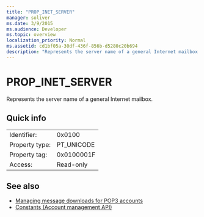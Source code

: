 ```yaml
---
title: "PROP_INET_SERVER"
manager: soliver
ms.date: 3/9/2015
ms.audience: Developer
ms.topic: overview
localization_priority: Normal
ms.assetid: cd1bf05a-30df-436f-856b-d5280c20b694
description: "Represents the server name of a general Internet mailbox."
---
```


# PROP_INET_SERVER

Represents the server name of a general Internet mailbox.
  
## Quick info

|||
|:-----|:-----|
|Identifier:  <br/> |0x0100  <br/> |
|Property type:  <br/> |PT_UNICODE  <br/> |
|Property tag:  <br/> |0x0100001F  <br/> |
|Access:  <br/> |Read-only  <br/> |
   
## See also

- [Managing message downloads for POP3 accounts](managing-message-downloads-for-pop3-accounts.md) 
- [Constants (Account management API)](constants-account-management-api.md)

